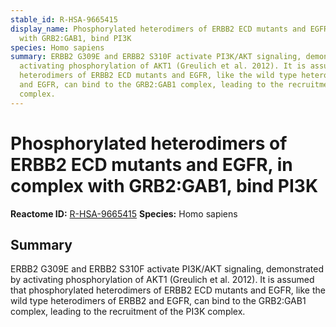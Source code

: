 ```yaml
---
stable_id: R-HSA-9665415
display_name: Phosphorylated heterodimers of ERBB2 ECD mutants and EGFR, in complex
  with GRB2:GAB1, bind PI3K
species: Homo sapiens
summary: ERBB2 G309E and ERBB2 S310F activate PI3K/AKT signaling, demonstrated by
  activating phosphorylation of AKT1 (Greulich et al. 2012). It is assumed that phosphorylated
  heterodimers of ERBB2 ECD mutants and EGFR, like the wild type heterodimers of ERBB2
  and EGFR, can bind to the GRB2:GAB1 complex, leading to the recruitment of the PI3K
  complex.
---
```


# Phosphorylated heterodimers of ERBB2 ECD mutants and EGFR, in complex with GRB2:GAB1, bind PI3K
**Reactome ID:** [R-HSA-9665415](https://reactome.org/content/detail/R-HSA-9665415)
**Species:** Homo sapiens

## Summary

ERBB2 G309E and ERBB2 S310F activate PI3K/AKT signaling, demonstrated by activating phosphorylation of AKT1 (Greulich et al. 2012). It is assumed that phosphorylated heterodimers of ERBB2 ECD mutants and EGFR, like the wild type heterodimers of ERBB2 and EGFR, can bind to the GRB2:GAB1 complex, leading to the recruitment of the PI3K complex.
